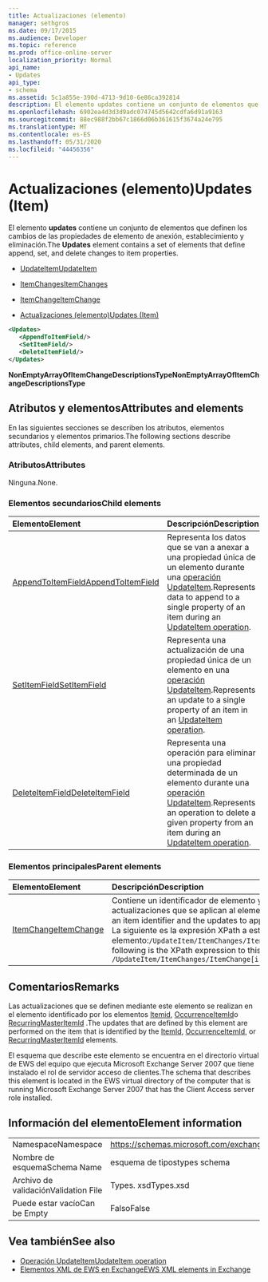```yaml
---
title: Actualizaciones (elemento)
manager: sethgros
ms.date: 09/17/2015
ms.audience: Developer
ms.topic: reference
ms.prod: office-online-server
localization_priority: Normal
api_name:
- Updates
api_type:
- schema
ms.assetid: 5c1a855e-390d-4713-9d10-6e86ca392814
description: El elemento updates contiene un conjunto de elementos que definen los cambios de las propiedades de elemento de anexión, establecimiento y eliminación.
ms.openlocfilehash: 6902ea4d3d3d9adc074745d5642cdfa6d91a9163
ms.sourcegitcommit: 88ec988f2bb67c1866d06b361615f3674a24e795
ms.translationtype: MT
ms.contentlocale: es-ES
ms.lasthandoff: 05/31/2020
ms.locfileid: "44456356"
---
```

# <a name="updates-item"></a><span data-ttu-id="1b5b9-103">Actualizaciones (elemento)</span><span class="sxs-lookup"><span data-stu-id="1b5b9-103">Updates (Item)</span></span>

<span data-ttu-id="1b5b9-104">El elemento **updates** contiene un conjunto de elementos que definen los cambios de las propiedades de elemento de anexión, establecimiento y eliminación.</span><span class="sxs-lookup"><span data-stu-id="1b5b9-104">The **Updates** element contains a set of elements that define append, set, and delete changes to item properties.</span></span> 
  
- [<span data-ttu-id="1b5b9-105">UpdateItem</span><span class="sxs-lookup"><span data-stu-id="1b5b9-105">UpdateItem</span></span>](updateitem.md)
  
- [<span data-ttu-id="1b5b9-106">ItemChanges</span><span class="sxs-lookup"><span data-stu-id="1b5b9-106">ItemChanges</span></span>](itemchanges.md)
  
- [<span data-ttu-id="1b5b9-107">ItemChange</span><span class="sxs-lookup"><span data-stu-id="1b5b9-107">ItemChange</span></span>](itemchange.md)
  
- [<span data-ttu-id="1b5b9-108">Actualizaciones (elemento)</span><span class="sxs-lookup"><span data-stu-id="1b5b9-108">Updates (Item)</span></span>](updates-item.md)
  
```xml
<Updates>
   <AppendToItemField/>
   <SetItemField/>
   <DeleteItemField/>
</Updates>
```

<span data-ttu-id="1b5b9-109">**NonEmptyArrayOfItemChangeDescriptionsType**</span><span class="sxs-lookup"><span data-stu-id="1b5b9-109">**NonEmptyArrayOfItemChangeDescriptionsType**</span></span>

## <a name="attributes-and-elements"></a><span data-ttu-id="1b5b9-110">Atributos y elementos</span><span class="sxs-lookup"><span data-stu-id="1b5b9-110">Attributes and elements</span></span>

<span data-ttu-id="1b5b9-111">En las siguientes secciones se describen los atributos, elementos secundarios y elementos primarios.</span><span class="sxs-lookup"><span data-stu-id="1b5b9-111">The following sections describe attributes, child elements, and parent elements.</span></span>
  
### <a name="attributes"></a><span data-ttu-id="1b5b9-112">Atributos</span><span class="sxs-lookup"><span data-stu-id="1b5b9-112">Attributes</span></span>

<span data-ttu-id="1b5b9-113">Ninguna.</span><span class="sxs-lookup"><span data-stu-id="1b5b9-113">None.</span></span>
  
### <a name="child-elements"></a><span data-ttu-id="1b5b9-114">Elementos secundarios</span><span class="sxs-lookup"><span data-stu-id="1b5b9-114">Child elements</span></span>

|<span data-ttu-id="1b5b9-115">**Elemento**</span><span class="sxs-lookup"><span data-stu-id="1b5b9-115">**Element**</span></span>|<span data-ttu-id="1b5b9-116">**Descripción**</span><span class="sxs-lookup"><span data-stu-id="1b5b9-116">**Description**</span></span>|
|:-----|:-----|
|[<span data-ttu-id="1b5b9-117">AppendToItemField</span><span class="sxs-lookup"><span data-stu-id="1b5b9-117">AppendToItemField</span></span>](appendtoitemfield.md) <br/> |<span data-ttu-id="1b5b9-118">Representa los datos que se van a anexar a una propiedad única de un elemento durante una [operación UpdateItem](updateitem-operation.md).</span><span class="sxs-lookup"><span data-stu-id="1b5b9-118">Represents data to append to a single property of an item during an [UpdateItem operation](updateitem-operation.md).</span></span>  <br/> |
|[<span data-ttu-id="1b5b9-119">SetItemField</span><span class="sxs-lookup"><span data-stu-id="1b5b9-119">SetItemField</span></span>](setitemfield.md) <br/> |<span data-ttu-id="1b5b9-120">Representa una actualización de una propiedad única de un elemento en una [operación UpdateItem](updateitem-operation.md).</span><span class="sxs-lookup"><span data-stu-id="1b5b9-120">Represents an update to a single property of an item in an [UpdateItem operation](updateitem-operation.md).</span></span>  <br/> |
|[<span data-ttu-id="1b5b9-121">DeleteItemField</span><span class="sxs-lookup"><span data-stu-id="1b5b9-121">DeleteItemField</span></span>](deleteitemfield.md) <br/> |<span data-ttu-id="1b5b9-122">Representa una operación para eliminar una propiedad determinada de un elemento durante una [operación UpdateItem](updateitem-operation.md).</span><span class="sxs-lookup"><span data-stu-id="1b5b9-122">Represents an operation to delete a given property from an item during an [UpdateItem operation](updateitem-operation.md).</span></span>  <br/> |
   
### <a name="parent-elements"></a><span data-ttu-id="1b5b9-123">Elementos principales</span><span class="sxs-lookup"><span data-stu-id="1b5b9-123">Parent elements</span></span>

|<span data-ttu-id="1b5b9-124">**Elemento**</span><span class="sxs-lookup"><span data-stu-id="1b5b9-124">**Element**</span></span>|<span data-ttu-id="1b5b9-125">**Descripción**</span><span class="sxs-lookup"><span data-stu-id="1b5b9-125">**Description**</span></span>|
|:-----|:-----|
|[<span data-ttu-id="1b5b9-126">ItemChange</span><span class="sxs-lookup"><span data-stu-id="1b5b9-126">ItemChange</span></span>](itemchange.md) <br/> |<span data-ttu-id="1b5b9-127">Contiene un identificador de elemento y las actualizaciones que se aplican al elemento.</span><span class="sxs-lookup"><span data-stu-id="1b5b9-127">Contains an item identifier and the updates to apply to the item.</span></span>  <br/> <span data-ttu-id="1b5b9-128">La siguiente es la expresión XPath a este elemento:`/UpdateItem/ItemChanges/ItemChange[i]`</span><span class="sxs-lookup"><span data-stu-id="1b5b9-128">The following is the XPath expression to this element:  `/UpdateItem/ItemChanges/ItemChange[i]`</span></span> <br/> |
   
## <a name="remarks"></a><span data-ttu-id="1b5b9-129">Comentarios</span><span class="sxs-lookup"><span data-stu-id="1b5b9-129">Remarks</span></span>

<span data-ttu-id="1b5b9-130">Las actualizaciones que se definen mediante este elemento se realizan en el elemento identificado por los elementos [Itemid](itemid.md), [OccurrenceItemId](occurrenceitemid.md)o [RecurringMasterItemId](recurringmasteritemid.md) .</span><span class="sxs-lookup"><span data-stu-id="1b5b9-130">The updates that are defined by this element are performed on the item that is identified by the [ItemId](itemid.md), [OccurrenceItemId](occurrenceitemid.md), or [RecurringMasterItemId](recurringmasteritemid.md) elements.</span></span> 
  
<span data-ttu-id="1b5b9-131">El esquema que describe este elemento se encuentra en el directorio virtual de EWS del equipo que ejecuta Microsoft Exchange Server 2007 que tiene instalado el rol de servidor acceso de clientes.</span><span class="sxs-lookup"><span data-stu-id="1b5b9-131">The schema that describes this element is located in the EWS virtual directory of the computer that is running Microsoft Exchange Server 2007 that has the Client Access server role installed.</span></span>
  
## <a name="element-information"></a><span data-ttu-id="1b5b9-132">Información del elemento</span><span class="sxs-lookup"><span data-stu-id="1b5b9-132">Element information</span></span>

|||
|:-----|:-----|
|<span data-ttu-id="1b5b9-133">Namespace</span><span class="sxs-lookup"><span data-stu-id="1b5b9-133">Namespace</span></span>  <br/> |https://schemas.microsoft.com/exchange/services/2006/types  <br/> |
|<span data-ttu-id="1b5b9-134">Nombre de esquema</span><span class="sxs-lookup"><span data-stu-id="1b5b9-134">Schema Name</span></span>  <br/> |<span data-ttu-id="1b5b9-135">esquema de tipos</span><span class="sxs-lookup"><span data-stu-id="1b5b9-135">types schema</span></span>  <br/> |
|<span data-ttu-id="1b5b9-136">Archivo de validación</span><span class="sxs-lookup"><span data-stu-id="1b5b9-136">Validation File</span></span>  <br/> |<span data-ttu-id="1b5b9-137">Types. xsd</span><span class="sxs-lookup"><span data-stu-id="1b5b9-137">Types.xsd</span></span>  <br/> |
|<span data-ttu-id="1b5b9-138">Puede estar vacío</span><span class="sxs-lookup"><span data-stu-id="1b5b9-138">Can be Empty</span></span>  <br/> |<span data-ttu-id="1b5b9-139">Falso</span><span class="sxs-lookup"><span data-stu-id="1b5b9-139">False</span></span>  <br/> |
   
## <a name="see-also"></a><span data-ttu-id="1b5b9-140">Vea también</span><span class="sxs-lookup"><span data-stu-id="1b5b9-140">See also</span></span>

- [<span data-ttu-id="1b5b9-141">Operación UpdateItem</span><span class="sxs-lookup"><span data-stu-id="1b5b9-141">UpdateItem operation</span></span>](updateitem-operation.md)
- [<span data-ttu-id="1b5b9-142">Elementos XML de EWS en Exchange</span><span class="sxs-lookup"><span data-stu-id="1b5b9-142">EWS XML elements in Exchange</span></span>](ews-xml-elements-in-exchange.md)

